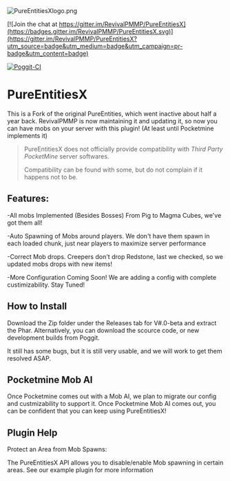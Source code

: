 <img src="https://github.com/RevivalPMMP/PureEntitiesX/blob/master/PureEntitiesXlogo.png?raw=true" alt="PureEntitiesXlogo.png"/>

[![Join the chat at https://gitter.im/RevivalPMMP/PureEntitiesX](https://badges.gitter.im/RevivalPMMP/PureEntitiesX.svg)](https://gitter.im/RevivalPMMP/PureEntitiesX?utm_source=badge&utm_medium=badge&utm_campaign=pr-badge&utm_content=badge)

[![Poggit-CI](https://poggit.pmmp.io/ci.badge/RevivalPMMP/PureEntitiesX/PureEntitiesX)](https://poggit.pmmp.io/ci/RevivalPMMP/PureEntitiesX/PureEntitiesX)

# PureEntitiesX

This is a Fork of the original PureEntities, which went inactive about half a year back. RevivalPMMP is now maintaining it and updating it, so now you can have mobs on your server with this plugin! (At least until Pocketmine implements it)

> PureEntitiesX does not officially provide compatibility with _Third Party PocketMine_ server softwares.
>
> Compatibility can be found with some, but do not complain if it happens not to be.

## Features:

-All mobs Implemented (Besides Bosses) From Pig to Magma Cubes, we've got them all! 

-Auto Spawning of Mobs around players. We don't have them spawn in each loaded chunk, just near players to maximize server performance

-Correct Mob drops. Creepers don't drop Redstone, last we checked, so we updated mobs drops with new items!

-More Configuration Coming Soon! We are adding a config with complete custimizability. Stay Tuned!

## How to Install

Download the Zip folder under the Releases tab for V#.0-beta and extract the Phar. Alternatively, you can download the scource code, or new development builds from Poggit.

It still has some bugs, but it is still very usable, and we will work to get them resolved ASAP. 

## Pocketmine Mob AI

Once Pocketmine comes out with a Mob AI, we plan to migrate our config and custmizability to support it. Once Pocketmine Mob AI comes out, you can be confident that you can keep using PureEntitiesX!

## Plugin Help

Protect an Area from Mob Spawns:

The PureEntitiesX API allows you to disable/enable Mob spawning in certain areas. See our example plugin for more information



